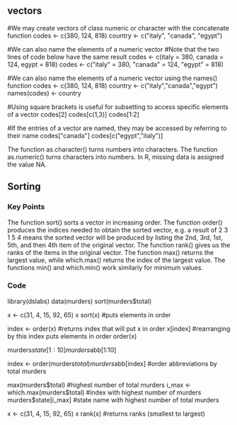 ## vectors
#We may create vectors of class numeric or character with the concatenate function
codes <- c(380, 124, 818)
country <- c("italy", "canada", "egypt")

#We can also name the elements of a numeric vector
#Note that the two lines of code below have the same result
codes <- c(italy = 380, canada = 124, egypt = 818)
codes <- c("italy" = 380, "canada" = 124, "egypt" = 818)

#We can also name the elements of a numeric vector using the names() function
codes <- c(380, 124, 818)
country <- c("italy","canada","egypt")
names(codes) <- country

#Using square brackets is useful for subsetting to access specific elements of a vector
codes[2]
codes[c(1,3)]
codes[1:2]

#If the entries of a vector are named, they may be accessed by referring to their name
codes["canada"]
codes[c("egypt","italy")]

The function as.character() turns numbers into characters.
The function as.numeric() turns characters into numbers.
In R, missing data is assigned the value NA.

## Sorting
### Key Points
The function sort() sorts a vector in increasing order.
The function order() produces the indices needed to obtain the sorted vector, e.g. a result of  2 3 1 5 4 means the sorted vector will be produced by listing the 2nd, 3rd, 1st, 5th, and then 4th item of the original vector.
The function rank() gives us the ranks of the items in the original vector.
The function max() returns the largest value, while which.max() returns the index of the largest value. The functions min() and which.min() work similarly for minimum values.
### Code
library(dslabs)
data(murders)
sort(murders$total)

x <- c(31, 4, 15, 92, 65)
x
sort(x)    #puts elements in order

index <- order(x)    #returns index that will put x in order
x[index]    #rearranging by this index puts elements in order
order(x)

murders$state[1:10]
murders$abb[1:10]

index <- order(murders$total)
murders$abb[index]    #order abbreviations by total murders

max(murders$total)    #highest number of total murders
i_max <- which.max(murders$total)    #index with highest number of murders
murders$state[i_max]    #state name with highest number of total murders

x <- c(31, 4, 15, 92, 65)
x
rank(x)    #returns ranks (smallest to largest)

